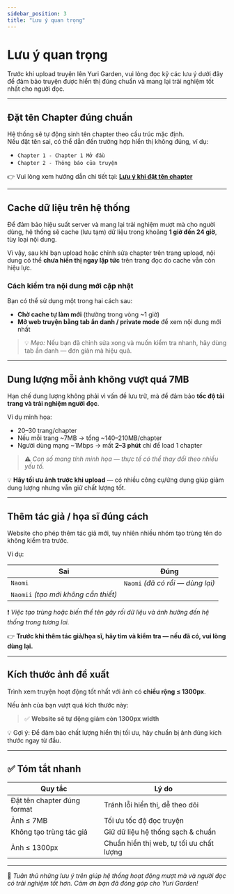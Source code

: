 ```yaml
---
sidebar_position: 3
title: "Lưu ý quan trọng"
---
```


# Lưu ý quan trọng

Trước khi upload truyện lên Yuri Garden, vui lòng đọc kỹ các lưu ý dưới đây để đảm bảo truyện được hiển thị đúng chuẩn và mang lại trải nghiệm tốt nhất cho người đọc.

---

## Đặt tên Chapter đúng chuẩn

Hệ thống sẽ tự động sinh tên chapter theo cấu trúc mặc định.  
Nếu đặt tên sai, có thể dẫn đến trường hợp hiển thị không đúng, ví dụ:

- `Chapter 1 - Chapter 1 Mở đầu`
- `Chapter 2 - Thông báo của truyện`

👉 Vui lòng xem hướng dẫn chi tiết tại:  **[Lưu ý khi đặt tên chapter](/docs/upload/chapter_name)**

---
## Cache dữ liệu trên hệ thống

Để đảm bảo hiệu suất server và mang lại trải nghiệm mượt mà cho người dùng, hệ thống sẽ cache (lưu tạm) dữ liệu trong khoảng **1 giờ đến 24 giờ**, tùy loại nội dung.

Vì vậy, sau khi bạn upload hoặc chỉnh sửa chapter trên trang upload, nội dung có thể **chưa hiển thị ngay lập tức** trên trang đọc do cache vẫn còn hiệu lực.

### Cách kiểm tra nội dung mới cập nhật

Bạn có thể sử dụng một trong hai cách sau:

- **Chờ cache tự làm mới** (thường trong vòng ~1 giờ)
- **Mở web truyện bằng tab ẩn danh / private mode** để xem nội dung mới nhất

> 💡 *Mẹo:* Nếu bạn đã chỉnh sửa xong và muốn kiểm tra nhanh, hãy dùng tab ẩn danh — đơn giản mà hiệu quả.



---

## Dung lượng mỗi ảnh không vượt quá 7MB

Hạn chế dung lượng không phải vì vấn đề lưu trữ, mà để đảm bảo **tốc độ tải trang và trải nghiệm người đọc**.

Ví dụ minh họa:

- 20–30 trang/chapter
- Nếu mỗi trang ~7MB → tổng ~140–210MB/chapter
- Người dùng mạng ~1Mbps → mất **2–3 phút** chỉ để load 1 chapter

> ⚠️ *Con số mang tính minh họa — thực tế có thể thay đổi theo nhiều yếu tố.*

💡 **Hãy tối ưu ảnh trước khi upload** — có nhiều công cụ/ứng dụng giúp giảm dung lượng nhưng vẫn giữ chất lượng tốt.

---

## Thêm tác giả / họa sĩ đúng cách

Website cho phép thêm tác giả mới, tuy nhiên nhiều nhóm tạo trùng tên do không kiểm tra trước.

Ví dụ:

| Sai | Đúng |
|---|---|
| `Naomi` | `Naomi` *(đã có rồi — dùng lại)* |
| `Naomii` *(tạo mới không cần thiết)* | |

❗ *Việc tạo trùng hoặc biến thể tên gây rối dữ liệu và ảnh hưởng đến hệ thống trong tương lai.*

👉 **Trước khi thêm tác giả/họa sĩ, hãy tìm và kiểm tra — nếu đã có, vui lòng dùng lại.**

---

## Kích thước ảnh đề xuất

Trình xem truyện hoạt động tốt nhất với ảnh có **chiều rộng ≤ 1300px**.

Nếu ảnh của bạn vượt quá kích thước này:

> ✅ **Website sẽ tự động giảm còn 1300px width**

💡 Gợi ý: Để đảm bảo chất lượng hiển thị tối ưu, hãy chuẩn bị ảnh đúng kích thước ngay từ đầu.

---

## ✅ Tóm tắt nhanh

| Quy tắc | Lý do |
|---|---|
Đặt tên chapter đúng format | Tránh lỗi hiển thị, dễ theo dõi  
Ảnh ≤ 7MB | Tối ưu tốc độ đọc truyện  
Không tạo trùng tác giả | Giữ dữ liệu hệ thống sạch & chuẩn  
Ảnh ≤ 1300px | Chuẩn hiển thị web, tự tối ưu chất lượng  

---

🎯 *Tuân thủ những lưu ý trên giúp hệ thống hoạt động mượt mà và người đọc có trải nghiệm tốt hơn. Cảm ơn bạn đã đóng góp cho Yuri Garden!*
